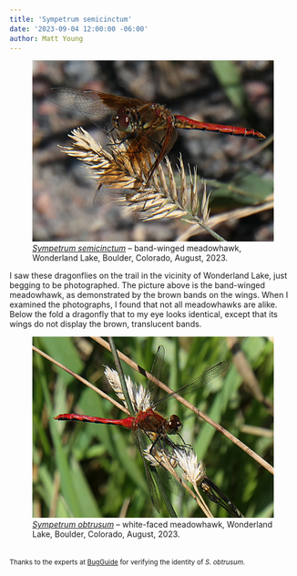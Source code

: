 ```yaml
---
title: 'Sympetrum semicinctum'
date: '2023-09-04 12:00:00 -06:00'
author: Matt Young
---
```

<figure>
<img src="/uploads/2023/P1010708_Band_Winged_Meadowhawk_600.jpg" alt="Dragonfly"/>
<figcaption><a href="https://en.wikipedia.org/wiki/Band-winged_meadowhawk"><i>Sympetrum semicinctum</i></a> – band-winged meadowhawk, Wonderland Lake, Boulder, Colorado, August, 2023.
</figcaption>
</figure>
<p>I saw these dragonflies on the trail in the vicinity of Wonderland Lake, just begging to be photographed. The picture above is the band-winged meadowhawk, as demonstrated by the brown bands on the wings. When I examined the photographs, I found that not all meadowhawks are alike. Below the fold a dragonfly that to my eye looks identical, except that its wings do not display the brown, translucent bands.</p>
<!--more-->

<figure>
<img src="/uploads/2023/P1010718_White_Faced_Meadowhawk_600.jpg" alt="Dragonfly"/>
<figcaption><a href="https://en.wikipedia.org/wiki/White-faced_meadowhawk"><i>Sympetrum obtrusum</i></a> – white-faced meadowhawk, Wonderland Lake, Boulder, Colorado, August, 2023.
</figcaption>
</figure><br/>
<small>Thanks to the experts at <a href="https://bugguide.net/">BugGuide</a> for verifying the identity of <i>S. obtrusum</i>.</small>

